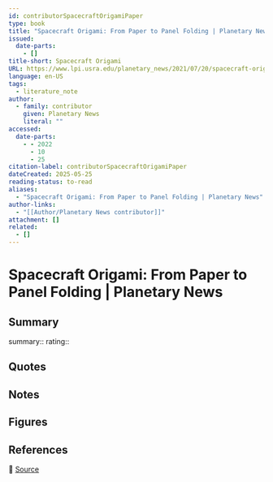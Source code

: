 ```yaml
---
id: contributorSpacecraftOrigamiPaper
type: book
title: "Spacecraft Origami: From Paper to Panel Folding | Planetary News"
issued:
  date-parts:
    - []
title-short: Spacecraft Origami
URL: https://www.lpi.usra.edu/planetary_news/2021/07/20/spacecraft-origami-from-paper-to-panel-folding/
language: en-US
tags:
  - literature_note
author:
  - family: contributor
    given: Planetary News
    literal: ""
accessed:
  date-parts:
    - - 2022
      - 10
      - 25
citation-label: contributorSpacecraftOrigamiPaper
dateCreated: 2025-05-25
reading-status: to-read
aliases:
  - "Spacecraft Origami: From Paper to Panel Folding | Planetary News"
author-links:
  - "[[Author/Planetary News contributor]]"
attachment: []
related:
  - []
---
```


# Spacecraft Origami: From Paper to Panel Folding | Planetary News

## Summary
summary::
rating::

## Quotes

## Notes

## Figures

## References

🔗 [Source](https://www.lpi.usra.edu/planetary_news/2021/07/20/spacecraft-origami-from-paper-to-panel-folding/)

